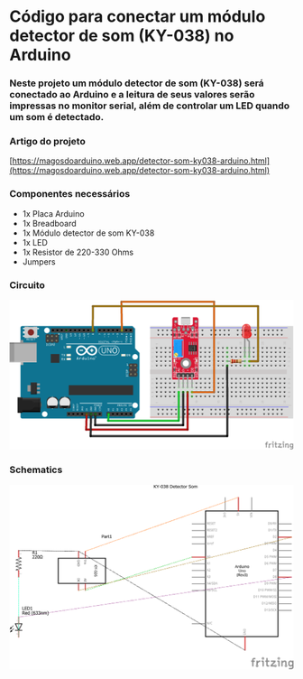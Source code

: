 # Código para conectar um módulo detector de som (KY-038) no Arduino

### Neste projeto um módulo detector de som (KY-038) será conectado ao Arduino e a leitura de seus valores serão impressas no monitor serial, além de controlar um LED quando um som é detectado.

### Artigo do projeto
[https://magosdoarduino.web.app/detector-som-ky038-arduino.html](https://magosdoarduino.web.app/detector-som-ky038-arduino.html)

### Componentes necessários
* 1x Placa Arduino
* 1x Breadboard
* 1x Módulo detector de som KY-038
* 1x LED
* 1x Resistor de 220-330 Ohms
* Jumpers

### Circuito
![circuito](imagens/detector_som.png)

### Schematics
![schematics](imagens/detector_som_schematics.png)